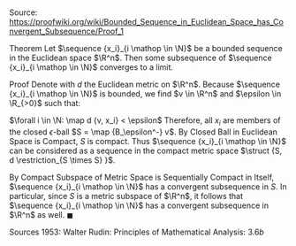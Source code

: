 # 

Source: https://proofwiki.org/wiki/Bounded_Sequence_in_Euclidean_Space_has_Convergent_Subsequence/Proof_1

Theorem
Let $\sequence {x_i}_{i \mathop \in \N}$ be a bounded sequence in the Euclidean space $\R^n$.
Then some subsequence of $\sequence {x_i}_{i \mathop \in \N}$ converges to a limit.


Proof
Denote with $d$ the Euclidean metric on $\R^n$.
Because $\sequence {x_i}_{i \mathop \in \N}$ is bounded, we find $v \in \R^n$ and $\epsilon \in \R_{>0}$ such that:

$\forall i \in \N: \map d {v, x_i} < \epsilon$
Therefore, all $x_i$ are members of the closed $\epsilon$-ball $S = \map {B_\epsilon^-} v$.
By Closed Ball in Euclidean Space is Compact, $S$ is compact.
Thus $\sequence {x_i}_{i \mathop \in \N}$ can be considered as a sequence in the compact metric space $\struct {S, d \restriction_{S \times S} }$.

By Compact Subspace of Metric Space is Sequentially Compact in Itself, $\sequence {x_i}_{i \mathop \in \N}$ has a convergent subsequence in $S$.
In particular, since $S$ is a metric subspace of $\R^n$, it follows that $\sequence {x_i}_{i \mathop \in \N}$ has a convergent subsequence in $\R^n$ as well.
$\blacksquare$


Sources
1953: Walter Rudin: Principles of Mathematical Analysis: $3.6b$




